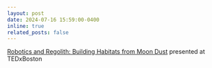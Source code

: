 ```yaml
---
layout: post
date: 2024-07-16 15:59:00-0400
inline: true
related_posts: false
---
```


[Robotics and Regolith: Building Habitats from Moon Dust](https://www.youtube.com/watch?v=IO7Ccta4cBY&ab_channel=TEDxTalks) presented at TEDxBoston

